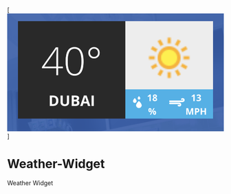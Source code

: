 [![Screen-Shot-2021-02-08-at-7-32-23-AM.png](https://github.com/mahmoudhtayem87/Weather-Widget/blob/main/Images/sample.png?raw=true)]
# Weather-Widget

Weather Widget
